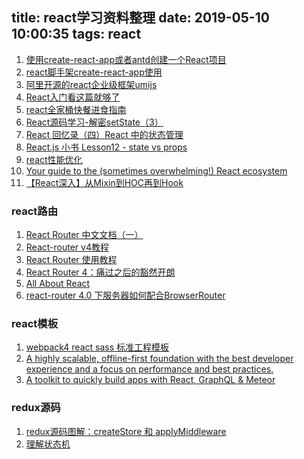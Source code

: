 title: react学习资料整理
date: 2019-05-10 10:00:35
tags: react
---


1. [使用create-react-app或者antd创建一个React项目](https://blog.csdn.net/ddwhan0123/article/details/79487071)
2. [react脚手架create-react-app使用](https://www.jianshu.com/p/c6040430b18d)
3. [阿里开源的react企业级框架umijs](https://github.com/umijs/umi)
4. [React入门看这篇就够了](https://segmentfault.com/a/1190000012921279)
5. [react全家桶快餐进食指南](https://segmentfault.com/a/1190000015553237)
6. [React源码学习-解密setState（3）](https://segmentfault.com/a/1190000015343869)
7. [React 回忆录（四）React 中的状态管理](https://segmentfault.com/a/1190000015699401)
8. [React.js 小书 Lesson12 - state vs props](https://segmentfault.com/a/1190000011946730)
9. [react性能优化](https://segmentfault.com/a/1190000016259872)
10. [Your guide to the (sometimes overwhelming!) React ecosystem](https://github.com/petehunt/react-howto)
11. [【React深入】从Mixin到HOC再到Hook](https://juejin.im/post/5cad39b3f265da03502b1c0a)

### react路由

1. [React Router 中文文档（一）](https://segmentfault.com/a/1190000014294604)
2. [React-router v4教程](https://www.jianshu.com/p/548674270455)
3. [React Router 使用教程](http://www.ruanyifeng.com/blog/2016/05/react_router.html)
4. [React Router 4：痛过之后的豁然开朗](https://www.jianshu.com/p/bf6b45ce5bcc)
5. [All About React ](https://css-tricks.com/react-router-4/)
6. [react-router 4.0 下服务器如何配合BrowserRouter](https://www.cnblogs.com/YZH-chengdu/p/6855237.html)

### react模板

1. [webpack4 react sass 标准工程模板](https://github.com/zhoulujun/wepack4-react-project-template)
2. [A highly scalable, offline-first foundation with the best developer experience and a focus on performance and best practices.](https://github.com/react-boilerplate/react-boilerplate)
3. [A toolkit to quickly build apps with React, GraphQL & Meteor](https://github.com/VulcanJS/Vulcan)

### redux源码

1. [redux源码图解：createStore 和 applyMiddleware](https://www.cnblogs.com/Ruth92/p/7421697.html#top)
2. [理解状态机](https://glumes.com/post/android/understand-state-machine/?hmsr=toutiao.io&utm_medium=toutiao.io&utm_source=toutiao.io)
